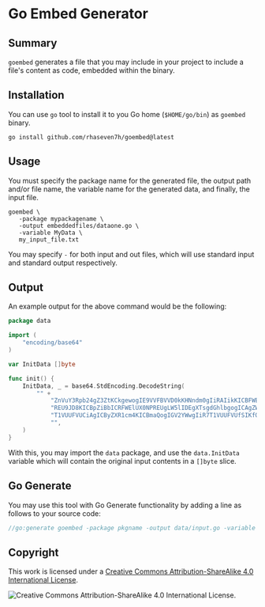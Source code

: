# Go Embed Generator

## Summary

`goembed` generates a file that you may include in your project to include a file's content as code, embedded within the
binary.

## Installation

You can use `go` tool to install it to you Go home (`$HOME/go/bin`) as `goembed` binary.

```shell
go install github.com/rhaseven7h/goembed@latest
```

## Usage

You must specify the package name for the generated file, the output path and/or file name, the variable name for the
generated data, and finally, the input file.

```shell
goembed \ 
   -package mypackagename \
   -output embeddedfiles/dataone.go \
   -variable MyData \
   my_input_file.txt
```

You may specify `-` for both input and out files, which will use standard input and standard output respectively.

## Output

An example output for the above command would be the following:

```go
package data

import (
	"encoding/base64"
)

var InitData []byte

func init() {
	InitData, _ = base64.StdEncoding.DecodeString(
		"" +
			"ZnVuY3Rpb24gZ3ZtKCkgewogIE9VVFBVVD0kKHNndm0gIiRAIikKICBFWElUX0NP" +
			"REU9JD8KICBpZiBbICRFWElUX0NPREUgLW5lIDEgXTsgdGhlbgogICAgZWNobyAk" +
			"T1VUUFVUCiAgICByZXR1cm4KICBmaQogIGV2YWwgIiR7T1VUUFVUfSIKfQo=" +
			"",
	)
}
```

With this, you may import the `data` package, and use the `data.InitData`
variable which will contain the original input contents in a `[]byte` slice.

## Go Generate

You may use this tool with Go Generate functionality by adding a line as follows to your source code:

```go
//go:generate goembed -package pkgname -output data/input.go -variable MyData my_input_file.txt
```

## Copyright

This work is licensed under
a [Creative Commons Attribution-ShareAlike 4.0 International License](http://creativecommons.org/licenses/by-sa/4.0/).

![ Creative Commons Attribution-ShareAlike 4.0 International License.](https://i.creativecommons.org/l/by-sa/4.0/88x31.png)
